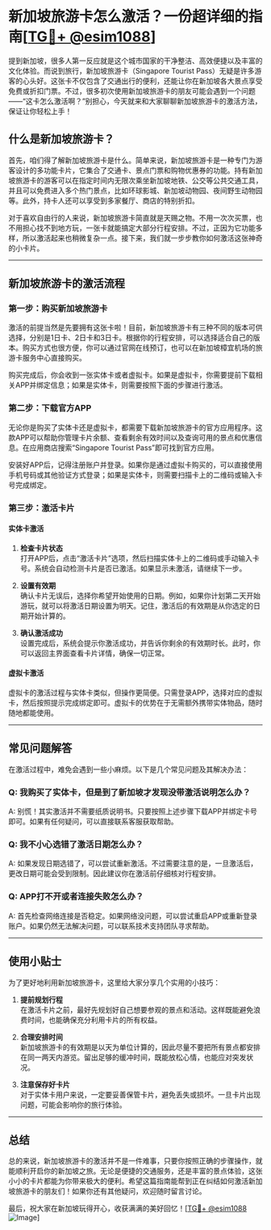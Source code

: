 # 新加坡旅游卡怎么激活？一份超详细的指南[[TG💪+ @esim1088](https://t.me/s/esim1088)]

提到新加坡，很多人第一反应就是这个城市国家的干净整洁、高效便捷以及丰富的文化体验。而说到旅行，新加坡旅游卡（Singapore Tourist Pass）无疑是许多游客的心头好。这张卡不仅包含了交通出行的便利，还能让你在新加坡各大景点享受免费或折扣门票。不过，很多初次使用新加坡旅游卡的朋友可能会遇到一个问题——“这卡怎么激活啊？”别担心，今天就来和大家聊聊新加坡旅游卡的激活方法，保证让你轻松上手！

## 什么是新加坡旅游卡？

首先，咱们得了解新加坡旅游卡是什么。简单来说，新加坡旅游卡是一种专门为游客设计的多功能卡片，它集合了交通卡、景点门票和购物优惠券的功能。持有新加坡旅游卡的游客可以在指定时间内无限次乘坐新加坡地铁、公交等公共交通工具，并且可以免费进入多个热门景点，比如环球影城、新加坡动物园、夜间野生动物园等。此外，持卡人还可以享受到多家餐厅、商店的特别折扣。

对于喜欢自由行的人来说，新加坡旅游卡简直就是天赐之物。不用一次次买票，也不用担心找不到地方玩，一张卡就能搞定大部分行程安排。不过，正因为它功能多样，所以激活起来也稍微复杂一点。接下来，我们就一步步教你如何激活这张神奇的小卡片。

---

## 新加坡旅游卡的激活流程

### 第一步：购买新加坡旅游卡

激活的前提当然是先要拥有这张卡啦！目前，新加坡旅游卡有三种不同的版本可供选择，分别是1日卡、2日卡和3日卡。根据你的行程安排，可以选择适合自己的版本。购买方式也很方便，你可以通过官网在线预订，也可以在新加坡樟宜机场的旅游卡服务中心直接购买。

购买完成后，你会收到一张实体卡或者虚拟卡。如果是虚拟卡，你需要提前下载相关APP并绑定信息；如果是实体卡，则需要按照下面的步骤进行激活。

### 第二步：下载官方APP

无论你是购买了实体卡还是虚拟卡，都需要下载新加坡旅游卡的官方应用程序。这款APP可以帮助你管理卡片余额、查看剩余有效时间以及查询可用的景点和优惠信息。在应用商店搜索“Singapore Tourist Pass”即可找到官方应用。

安装好APP后，记得注册账户并登录。如果你是通过虚拟卡购买的，可以直接使用手机号码或其他验证方式登录；如果是实体卡，则需要扫描卡上的二维码或输入卡号完成绑定。

### 第三步：激活卡片

#### 实体卡激活

1. **检查卡片状态**  
   打开APP后，点击“激活卡片”选项，然后扫描实体卡上的二维码或手动输入卡号。系统会自动检测卡片是否已激活。如果显示未激活，请继续下一步。

2. **设置有效期**  
   确认卡片无误后，选择你希望开始使用的日期。例如，如果你计划第二天开始游玩，就可以将激活日期设置为明天。记住，激活后的有效期是从你选定的日期开始计算的。

3. **确认激活成功**  
   设置完成后，系统会提示你激活成功，并告诉你剩余的有效期时长。此时，你可以返回主界面查看卡片详情，确保一切正常。

#### 虚拟卡激活

虚拟卡的激活过程与实体卡类似，但操作更简便。只需登录APP，选择对应的虚拟卡，然后按照提示完成绑定即可。虚拟卡的优势在于无需额外携带实体物品，随时随地都能使用。

---

## 常见问题解答

在激活过程中，难免会遇到一些小麻烦。以下是几个常见问题及其解决办法：

### Q: 我购买了实体卡，但是到了新加坡才发现没带激活说明怎么办？
A: 别慌！其实激活并不需要纸质说明书。只要按照上述步骤下载APP并绑定卡号即可。如果有任何疑问，可以直接联系客服获取帮助。

### Q: 我不小心选错了激活日期怎么办？
A: 如果发现日期选错了，可以尝试重新激活。不过需要注意的是，一旦激活后，更改日期可能会受到限制。因此建议你在激活前仔细核对行程安排。

### Q: APP打不开或者连接失败怎么办？
A: 首先检查网络连接是否稳定。如果网络没问题，可以尝试重启APP或重新登录账户。如果仍然无法解决问题，可以联系技术支持团队寻求帮助。

---

## 使用小贴士

为了更好地利用新加坡旅游卡，这里给大家分享几个实用的小技巧：

1. **提前规划行程**  
   在激活卡片之前，最好先规划好自己想要参观的景点和活动。这样既能避免浪费时间，也能确保充分利用卡片的所有权益。

2. **合理安排时间**  
   新加坡旅游卡的有效期是以天为单位计算的，因此尽量不要把所有景点都安排在同一两天内游览。留出足够的缓冲时间，既能放松心情，也能应对突发状况。

3. **注意保存好卡片**  
   对于实体卡用户来说，一定要妥善保管卡片，避免丢失或损坏。一旦卡片出现问题，可能会影响你的旅行体验。

---

## 总结

总的来说，新加坡旅游卡的激活并不是一件难事，只要你按照正确的步骤操作，就能顺利开启你的新加坡之旅。无论是便捷的交通服务，还是丰富的景点体验，这张小小的卡片都能为你带来极大的便利。希望这篇指南能帮到正在纠结如何激活新加坡旅游卡的朋友们！如果你还有其他疑问，欢迎随时留言讨论。

最后，祝大家在新加坡玩得开心，收获满满的美好回忆！[[TG💪+ @esim1088](https://t.me/s/esim1088) ![Image](https://i.postimg.cc/4NQfJmqS/Snipaste-2025-05-13-00-14-12.png)]